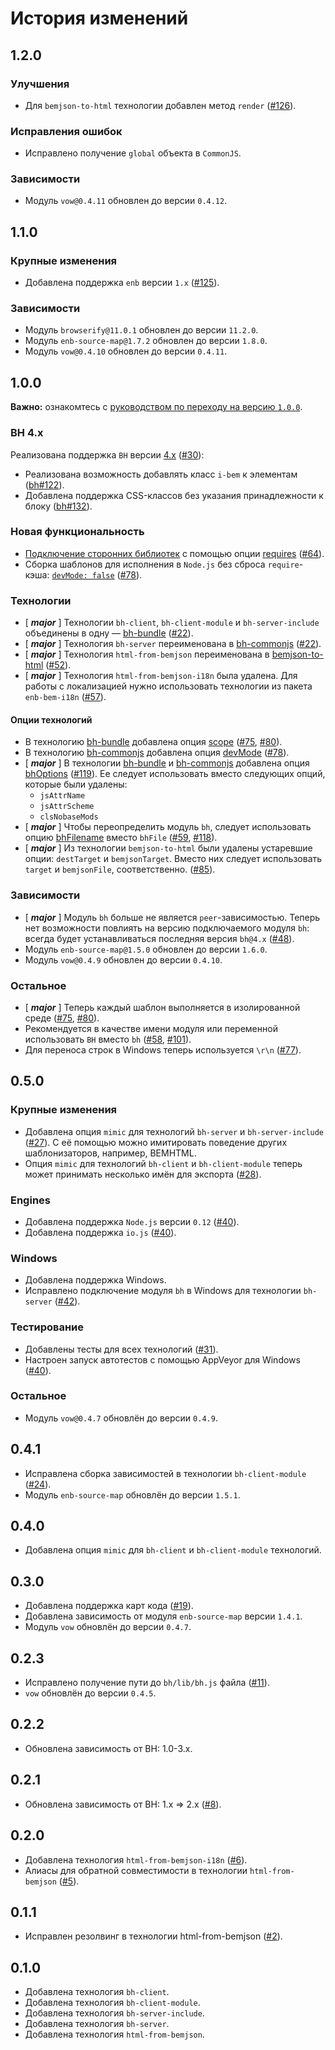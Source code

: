 История изменений
=================

1.2.0
-----

### Улучшения

* Для `bemjson-to-html` технологии добавлен метод `render` ([#126]).

### Исправления ошибок

* Исправлено получение `global` объекта в `CommonJS`.

### Зависимости

* Модуль `vow@0.4.11` обновлен до версии `0.4.12`.

1.1.0
-----

### Крупные изменения

* Добавлена поддержка `enb` версии `1.x` ([#125]).

### Зависимости

* Модуль `browserify@11.0.1` обновлен до версии `11.2.0`.
* Модуль `enb-source-map@1.7.2` обновлен до версии `1.8.0`.
* Модуль `vow@0.4.10` обновлен до версии `0.4.11`.

1.0.0
-----

**Важно:** ознакомтесь с [руководством по переходу на версию `1.0.0`](MIGRATION-1.md).

### BH 4.x

Реализована поддержка `BH` версии [4.x](https://github.com/bem/bh/releases/tag/v4.0.0) ([#30]):

* Реализована возможность добавлять класс `i-bem` к элементам ([bh#122]).
* Добавлена поддержка CSS-классов без указания принадлежности к блоку ([bh#132]).

### Новая функциональность

* [Подключение сторонних библиотек](README.md#Подключение-сторонних-библиотек) c помощью опции [requires](api.ru.md#requires) ([#64]).
* Сборка шаблонов для исполнения в `Node.js` без сброса `require`-кэша: [`devMode: false`](api.ru.md#devmode) ([#78]).

### Технологии

* [ __*major*__ ] Технологии `bh-client`, `bh-client-module` и `bh-server-include` объединены в одну — [bh-bundle](api.ru.md#bh-bundle) ([#22]).
* [ __*major*__ ] Технология `bh-server` переименована в [bh-commonjs](api.ru.md#bh-commonjs) ([#22]).
* [ __*major*__ ] Технология `html-from-bemjson` переименована в [bemjson-to-html](api.ru.md#bemjson-to-html) ([#52]).
* [ __*major*__ ] Технология `html-from-bemjson-i18n` была удалена. Для работы с локализацией нужно использовать технологии из пакета `enb-bem-i18n` ([#57]).

#### Опции технологий

* В технологию [bh-bundle](api.ru.md#bh-bundle) добавлена опция [scope](api.ru.md#scope) ([#75], [#80]).
* В технологию [bh-commonjs](api.ru.md#bh-commonjs) добавлена опция [devMode](api.ru.md#devmode) ([#78]).
* [ __*major*__ ] В технологии [bh-bundle](api.ru.md#bh-bundle) и [bh-commonjs](api.ru.md#bh-commonjs) добавлена опция [bhOptions](api.ru.md#bhoptions) ([#119]). Ее следует использовать вместо следующих опций, которые были удалены:
  * `jsAttrName`
  * `jsAttrScheme`
  * `clsNobaseMods`
* [ __*major*__ ] Чтобы переопределить модуль `bh`, следует использовать опцию [bhFilename](api.ru.md#bhfilename) вместо `bhFile` ([#59], [#118]).
* [ __*major*__ ] Из технологии `bemjson-to-html` были удалены устаревшие опции: `destTarget` и `bemjsonTarget`. Вместо них следует использовать `target` и `bemjsonFile`, соответственно. ([#85]).

### Зависимости

* [ __*major*__ ] Модуль `bh` больше не является `peer`-зависимостью. Теперь нет возможности повлиять на версию подключаемого модуля `bh`: всегда будет устанавливаться последняя версия `bh@4.x` ([#48]).
* Модуль `enb-source-map@1.5.0` обновлен до версии `1.6.0`.
* Модуль `vow@0.4.9` обновлен до версии `0.4.10`.

### Остальное

* [ __*major*__ ] Теперь каждый шаблон выполняется в изолированной среде ([#75], [#80]).
* Рекомендуется в качестве имени модуля или переменной использовать `BH` вместо `bh` ([#58], [#101]).
* Для переноса строк в Windows теперь используется `\r\n` ([#77]).

0.5.0
-----

### Крупные изменения

* Добавлена опция `mimic` для технологий `bh-server` и `bh-server-include` ([#27]). С её помощью можно имитировать поведение других шаблонизаторов, например, BEMHTML.
* Опция `mimic` для технологий `bh-client` и `bh-client-module` теперь может принимать несколько имён для экспорта ([#28]).

### Engines

* Добавлена поддержка `Node.js` версии `0.12` ([#40]).
* Добавлена поддержка `io.js` ([#40]).

### Windows

* Добавлена поддержка Windows.
* Исправлено подключение модуля `bh` в Windows для технологии `bh-server` ([#42]).

### Тестирование

* Добавлены тесты для всех технологий ([#31]).
* Настроен запуск автотестов с помощью AppVeyor для Windows ([#40]).

### Остальное

* Модуль `vow@0.4.7` обновлён до версии `0.4.9`.

0.4.1
-----

* Исправлена сборка зависимостей в технологии `bh-client-module` ([#24]).
* Модуль `enb-source-map` обновлён до версии `1.5.1`.

0.4.0
-----

* Добавлена опция `mimic` для `bh-client` и `bh-client-module` технологий.

0.3.0
-----

* Добавлена поддержка карт кода ([#19]).
* Добавлена зависимость от модуля `enb-source-map` версии `1.4.1`.
* Модуль `vow` обновлён до версии `0.4.7`.

0.2.3
-----
* Исправлено получение пути до `bh/lib/bh.js` файла ([#11]).
* `vow` обновлён до версии `0.4.5`.

0.2.2
-----

* Обновлена зависимость от BH: 1.0-3.x.

0.2.1
-----

* Обновлена зависимость от BH: 1.x => 2.x ([#8]).

0.2.0
-----

* Добавлена технология `html-from-bemjson-i18n` ([#6]).
* Алиасы для обратной совместимости в технологии `html-from-bemjson` ([#5]).

0.1.1
-----
* Исправлен резолвинг в технологии html-from-bemjson ([#2]).

0.1.0
-----

* Добавлена технология `bh-client`.
* Добавлена технология `bh-client-module`.
* Добавлена технология `bh-server-include`.
* Добавлена технология `bh-server`.
* Добавлена технология `html-from-bemjson`.

[bh#145]: https://github.com/bem/bh/pull/145
[bh#132]: https://github.com/bem/bh/pull/132
[bh#122]: https://github.com/bem/bh/pull/122
[bh#115]: https://github.com/bem/bh/pull/115
[bh#96]: https://github.com/bem/bh/pull/96

[#126]: https://github.com/enb/enb-bh/pull/126
[#125]: https://github.com/enb/enb-bh/pull/125
[#119]: https://github.com/enb/enb-bh/issues/119
[#118]: https://github.com/enb/enb-bh/issues/118
[#101]: https://github.com/enb/enb-bh/issues/101
[#85]: https://github.com/enb/enb-bh/issues/85
[#80]: https://github.com/enb/enb-bh/issues/80
[#77]: https://github.com/enb/enb-bh/issues/77
[#75]: https://github.com/enb/enb-bh/issues/75
[#78]: https://github.com/enb/enb-bh/issues/78
[#66]: https://github.com/enb/enb-bh/issues/66
[#64]: https://github.com/enb/enb-bh/issues/64
[#59]: https://github.com/enb/enb-bh/issues/59
[#58]: https://github.com/enb/enb-bh/pull/58
[#57]: https://github.com/enb/enb-bh/issues/57
[#52]: https://github.com/enb/enb-bh/issues/52
[#51]: https://github.com/enb/enb-bh/issues/51
[#50]: https://github.com/enb/enb-bh/issues/50
[#49]: https://github.com/enb/enb-bh/issues/49
[#48]: https://github.com/enb/enb-bh/pull/48
[#42]: https://github.com/enb/enb-bh/issues/42
[#40]: https://github.com/enb/enb-bh/pull/40
[#31]: https://github.com/enb/enb-bh/issues/31
[#30]: https://github.com/enb/enb-bh/issues/30
[#28]: https://github.com/enb/enb-bh/pull/28
[#27]: https://github.com/enb/enb-bh/issues/27
[#26]: https://github.com/enb/enb-bh/issues/26
[#24]: https://github.com/enb/enb-bh/pull/24
[#22]: https://github.com/enb/enb-bh/issues/22
[#19]: https://github.com/enb/enb-bh/pull/19
[#11]: https://github.com/enb/enb-bh/issues/11
[#8]: https://github.com/enb/enb-bh/pull/8
[#6]: https://github.com/enb/enb-bh/pull/6
[#5]: https://github.com/enb/enb-bh/pull/5
[#2]: https://github.com/enb/enb-bh/pull/2

